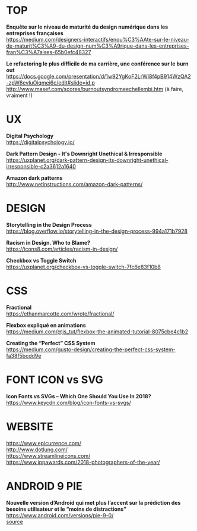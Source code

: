 # TOP

**Enquête sur le niveau de maturité du design numérique dans les entreprises françaises**  
https://medium.com/designers-interactifs/enqu%C3%AAte-sur-le-niveau-de-maturit%C3%A9-du-design-num%C3%A9rique-dans-les-entreprises-fran%C3%A7aises-65b0efc48327

**Le refactoring le plus difficile de ma carrière, une conférence sur le burn out**  
https://docs.google.com/presentation/d/1w92YgKoF2LrWI8f4pB914WzQA2-zpW6evIuOiqmei6c/edit#slide=id.p  
http://www.masef.com/scores/burnoutsyndromeechellembi.htm (à faire, vraiment !)



# UX

**Digital Psychology**  
https://digitalpsychology.io/

**Dark Pattern Design - It's Downright Unethical & Irresponsible**  
https://uxplanet.org/dark-pattern-design-its-downright-unethical-irresponsible-c2a3612a1640

**Amazon dark patterns**  
http://www.netinstructions.com/amazon-dark-patterns/



# DESIGN

**Storytelling in the Design Process**  
https://blog.overflow.io/storytelling-in-the-design-process-994a171b7928

**Racism in Design. Who to Blame?**  
https://icons8.com/articles/racism-in-design/

**Checkbox vs Toggle Switch**  
https://uxplanet.org/checkbox-vs-toggle-switch-7fc6e83f10b8


# CSS

**Fractional**  
https://ethanmarcotte.com/wrote/fractional/

**Flexbox expliqué en animations**  
https://medium.com/@js_tut/flexbox-the-animated-tutorial-8075cbe4c1b2

**Creating the “Perfect” CSS System**  
https://medium.com/gusto-design/creating-the-perfect-css-system-fa38f5bcdd9e



# FONT ICON vs SVG 

**Icon Fonts vs SVGs – Which One Should You Use In 2018?**  
https://www.keycdn.com/blog/icon-fonts-vs-svgs/



# WEBSITE

https://www.epicurrence.com/  
http://www.dotlung.com/  
https://www.streamlineicons.com/  
https://www.ippawards.com/2018-photographers-of-the-year/



# ANDROID 9 PIE 

**Nouvelle version d’Android qui met plus l’accent sur la prédiction des besoins utilisateur et le “moins de distractions”**  
https://www.android.com/versions/pie-9-0/  
[source](https://blog.stephaniewalter.fr/la-semaine-en-pixels-12-aout-2018/)

